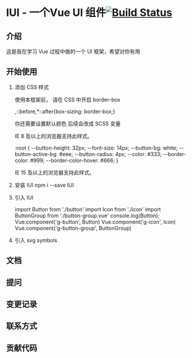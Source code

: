 # IUI - 一个Vue UI 组件[![Build Status](https://travis-ci.org/travis-ci/docs-travis-ci-com.svg?branch=master)](https://travis-ci.org/travis-ci/docs-travis-ci-com)

## 介绍

这是我在学习 Vue 过程中做的一个 UI 框架，希望对你有用

## 开始使用

1. 添加 CSS 样式

    使用本框架前， 请在 CSS 中开启 border-box
    
    *,*::before,*::after{box-sizing: border-box;}
    
    你还需要设置默认颜色 后续会改成 SCSS 变量
    
    IE 8 及以上的浏览器支持此样式。
    
    :root {
        --button-height: 32px;
        --font-size: 14px;
        --button-bg: white;
        --button-active-bg: #eee;
        --button-radius: 4px;
        --color: #333;
        --border-color: #999;
        --border-color-hover: #666;
    }
            
    IE 15 及以上的浏览器支持此样式。
    
2. 安装 IUI 
    npm i --save IUI
    
3. 引入 IUI

    import Button from './button'
    import Icon  from './icon'
    import ButtonGroup  from './button-group.vue'
    console.log(Button);
    Vue.component('g-button', Button)
    Vue.component('g-icon', Icon)
    Vue.component('g-button-group', ButtonGroup)
   
4. 引入 svg symbols

    <script src="//at.alicdn.com/t/font_1039312_paai4vxfrwh.js"></script> 
    
## 文档

## 提问

## 变更记录

## 联系方式 

## 贡献代码